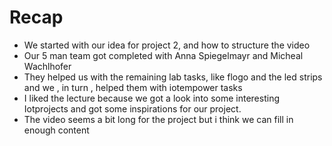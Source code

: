 # Recap
+ We started with our idea for project 2, and how to structure the video
+ Our 5 man team got completed with Anna Spiegelmayr and Micheal Wachlhofer
+ They helped us with the remaining lab tasks, like flogo and the led strips and we , in turn , helped them with iotempower tasks
+ I liked the lecture because we got a look into some interesting Iotprojects and got some inspirations for our project.
+ The video seems a bit long for the project but i think we can fill in enough content
